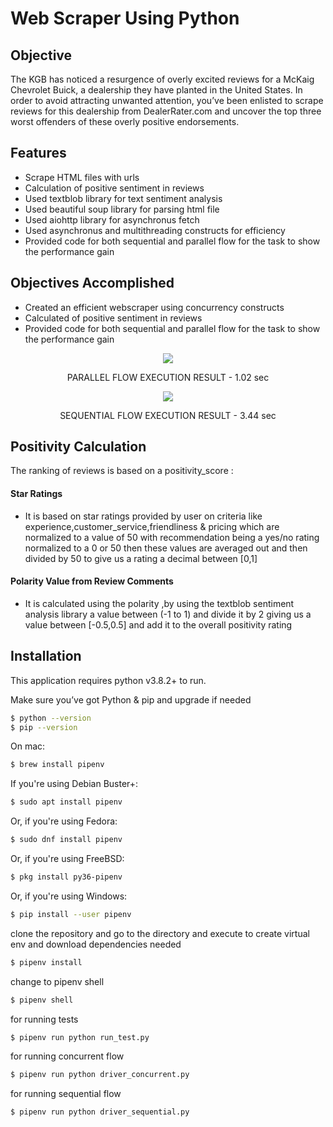 # Web Scraper Using Python
## Objective
The KGB has noticed a resurgence of overly excited reviews for a McKaig Chevrolet Buick, a dealership they have planted in the United States. In order to avoid attracting unwanted attention, you’ve been enlisted to scrape reviews for this dealership from DealerRater.com and uncover the top three worst offenders of these overly positive endorsements.

## Features

- Scrape HTML files with urls
- Calculation of positive sentiment in reviews
- Used textblob library for text sentiment analysis 
- Used beautiful soup library for parsing html file
- Used aiohttp library for asynchronus fetch
- Used asynchronus and multithreading constructs for efficiency
- Provided code for both sequential and parallel flow for the task to show the performance gain

## Objectives Accomplished
- Created an efficient webscraper using concurrency constructs
- Calculated of positive sentiment in reviews
- Provided code for both sequential and parallel flow for the task to show the performance gain

<p align = "center">
<img src = "https://drive.google.com/uc?export=view&id=1hXPK_WMzZiV9MS4GvOT7yEYVhRaijnAA">
</p>
<p align = "center">
PARALLEL FLOW EXECUTION RESULT - 1.02 sec
</p>

<p align = "center">
<img src = "https://drive.google.com/uc?export=view&id=1IRTqxYx3B-9zLW8FKqC70idacecH0Ihs">
</p>
<p align = "center">
SEQUENTIAL FLOW EXECUTION RESULT - 3.44 sec
</p>

## Positivity Calculation
The ranking of reviews is based on a positivity_score :

#### Star Ratings
- It is based on  star ratings provided by user on criteria like experience,customer_service,friendliness & pricing which are normalized to a value of 50 with recommendation being a yes/no rating normalized to a 0 or 50 
then these values are averaged out and then divided by 50 to
give us a rating a decimal between [0,1]

#### Polarity Value from Review Comments
- It is calculated using the
    polarity ,by using the textblob sentiment analysis library a value
    between (-1 to 1) and divide it by 2 giving us a value between
    [-0.5,0.5] and add it to the overall positivity rating






## Installation

This application requires python  v3.8.2+ to run.

Make sure you’ve got Python & pip and upgrade if needed
```sh
$ python --version
$ pip --version
```
On mac:

```sh
$ brew install pipenv
```

If you're using Debian Buster+:

```sh
$ sudo apt install pipenv
```
Or, if you're using Fedora:
```sh
$ sudo dnf install pipenv
```

Or, if you're using FreeBSD:
```sh
$ pkg install py36-pipenv
```

Or, if you're using Windows:
```sh
$ pip install --user pipenv
```

clone the repository
and go to the directory and execute to create virtual 
env and download dependencies needed 
```sh
$ pipenv install 
```

change to pipenv shell
```sh
$ pipenv shell 
```


for running tests
```sh
$ pipenv run python run_test.py
```

for running concurrent flow
```sh
$ pipenv run python driver_concurrent.py
```

for running sequential flow
```sh
$ pipenv run python driver_sequential.py
```








